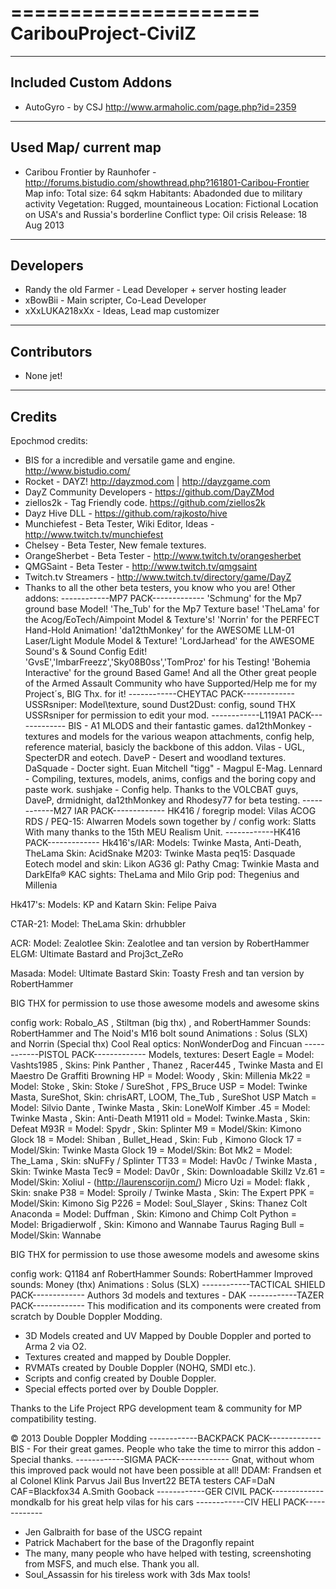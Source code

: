 =====================
**CaribouProject-CivilZ**
=====================

--------------------------
Included Custom Addons
--------------------------
* AutoGyro - by CSJ http://www.armaholic.com/page.php?id=2359


--------------------------
Used Map/ current map
--------------------------
* Caribou Frontier by Raunhofer - http://forums.bistudio.com/showthread.php?161801-Caribou-Frontier
Map info:
Total size: 64 sqkm
Habitants: Abadonded due to military activity
Vegetation: Rugged, mountaineous
Location: Fictional Location on USA's and Russia's borderline
Conflict type: Oil crisis
Release: 18 Aug 2013
--------------------------
Developers
--------------------------
* Randy the old Farmer - Lead Developer + server hosting leader
* xBowBii - Main scripter, Co-Lead Developer
* xXxLUKA218xXx - Ideas, Lead map customizer

--------------------------
Contributors
--------------------------
* None jet!

--------------------------
Credits
--------------------------
Epochmod credits:
* BIS for a incredible and versatile game and engine. http://www.bistudio.com/
* Rocket - DAYZ! http://dayzmod.com | http://dayzgame.com 
* DayZ Community Developers - https://github.com/DayZMod
* ziellos2k - Tag Friendly code. https://github.com/ziellos2k
* Dayz Hive DLL - https://github.com/rajkosto/hive
* Munchiefest - Beta Tester, Wiki Editor, Ideas - http://www.twitch.tv/munchiefest
* Chelsey - Beta Tester, New female textures.
* OrangeSherbet - Beta Tester - http://www.twitch.tv/orangesherbet
* QMGSaint - Beta Tester - http://www.twitch.tv/qmgsaint
* Twitch.tv Streamers - http://www.twitch.tv/directory/game/DayZ
* Thanks to all the other beta testers, you know who you are!
Other addons:
------------MP7 PACK-------------
'Schmung' for the Mp7 ground base Model!
'The_Tub' for the Mp7 Texture base!
'TheLama' for the Acog/EoTech/Aimpoint Model & Texture's!
'Norrin' for the PERFECT Hand-Hold Animation!
'da12thMonkey' for the AWESOME LLM-01 Laser/Light Module Model & Texture!
'LordJarhead' for the AWESOME Sound's & Sound Config Edit!
'GvsE','ImbarFreezz','Sky08B0ss','TomProz' for his Testing!
'Bohemia Interactive' for the ground Based Game!
And all the Other great people of the Armed Assault Community who have Supported/Help me for my Project´s, BIG Thx. for it!
------------CHEYTAC PACK-------------
USSRsniper: Model\texture, sound
Dust2Dust: config, sound
THX USSRsniper for permission to edit your mod.
------------L119A1 PACK-------------
BIS - A1 MLODS and their fantastic games.
da12thMonkey - textures and models for the various weapon attachments, config help, reference material, basicly the backbone of this addon.
Vilas - UGL, SpecterDR and eotech.
DaveP - Desert and woodland textures.
DaSquade - Docter sight.
Euan Mitchell "tigg" - Magpul E-Mag.
Lennard - Compiling, textures, models, anims, configs and the boring copy and paste work.
sushjake - Config help.
Thanks to the VOLCBAT guys, DaveP, drmidnight, da12thMonkey and Rhodesy77 for beta testing.
------------M27 IAR PACK-------------
HK416 / foregrip model: Vilas
ACOG RDS / PEQ-15: Alwarren
Models sown together by / config work: Slatts 
With many thanks to the 15th MEU Realism Unit. 
------------HK416 PACK-------------
Hk416's/IAR:
Models: Twinke Masta, Anti-Death, TheLama
Skin: AcidSnake
M203: Twinke Masta
peq15: Dasquade
Eotech model and skin: Likon
AG36 gl: Pathy
Cmag: Twinkie Masta and DarkElfa®
KAC sights: TheLama and Milo
Grip pod: Thegenius and Millenia

Hk417's:
Models: KP and Katarn
Skin: Felipe Paiva

CTAR-21:
Model: TheLama
Skin: drhubbler

ACR:
Model: Zealotlee
Skin: Zealotlee and tan version by RobertHammer
ELGM: Ultimate Bastard and Proj3ct_ZeRo

Masada:
Model: Ultimate Bastard
Skin: Toasty Fresh and tan version by RobertHammer


BIG THX for permission to use those awesome models and awesome skins

config work: Robalo_AS , Stiltman (big thx) , and RobertHammer
Sounds: RobertHammer and The Noid's M16 bolt sound
Animations : Solus (SLX) and Norrin (Special thx)
Cool Real optics: NonWonderDog and Fincuan
------------PISTOL PACK-------------
Models, textures:
Desert Eagle = Model: Vashts1985 , Skins: Pink Panther , Thanez , Racer445 , Twinke Masta and El Maestro De Graffiti
Browning HP = Model: Woody , Skin: Millenia
Mk22 = Model: Stoke , Skin: Stoke / SureShot , FPS_Bruce
USP = Model: Twinke Masta, SureShot, Skin: chrisART, LOOM, The_Tub , SureShot
USP Match = Model: Silvio Dante , Twinke Masta , Skin: LoneWolf
Kimber .45 = Model: Twinke Masta , Skin: Anti-Death
M1911 old = Model: Twinke.Masta , Skin: Defeat
M93R = Model: Spydr , Skin: Splinter
M9 = Model/Skin: Kimono
Glock 18 = Model: Shiban , Bullet_Head , Skin: Fub , Kimono
Glock 17 = Model/Skin: Twinke Masta
Glock 19 = Model/Skin: Bot
Mk2 = Model: The_Lama , Skin: sNuFFy / Splinter
TT33 = Model: Hav0c / Twinke Masta , Skin: Twinke Masta
Tec9 = Model: Dav0r , Skin: Downloadable Skillz
Vz.61 = Model/Skin: Xoliul - (http://laurenscorijn.com/)
Micro Uzi = Model: flakk , Skin: snake
P38 = Model: Sproily / Twinke Masta , Skin: The Expert
PPK = Model/Skin: Kimono
Sig P226 = Model: Soul_Slayer , Skins: Thanez
Colt Anaconda = Model: Duffman , Skin: Kimono and Chimp
Colt Python = Model: Brigadierwolf , Skin: Kimono and Wannabe
Taurus Raging Bull = Model/Skin: Wannabe

BIG THX for permission to use those awesome models and awesome skins

config work: Q1184 anf RobertHammer
Sounds: RobertHammer
Improved sounds: Money (thx)
Animations : Solus (SLX)
------------TACTICAL SHIELD PACK-------------
Authors 3d models and textures - DAK
------------TAZER PACK-------------
This modification and its components were created from scratch by Double Doppler Modding.

- 3D Models created and UV Mapped by Double Doppler and ported to Arma 2 via O2.
- Textures created and mapped by Double Doppler. 
- RVMATs created by Double Doppler (NOHQ, SMDI etc.).
- Scripts and config created by Double Doppler. 
- Special effects ported over by Double Doppler.

Thanks to the Life Project RPG development team & community for MP compatibility testing.

© 2013 Double Doppler Modding
------------BACKPACK PACK-------------
BIS - For their great games.
People who take the time to mirror this addon - Special thanks.
------------SIGMA PACK-------------
Gnat, without whom this improved pack would not have been possible at all!
DDAM: Frandsen et al
Colonel Klink
Parvus
Jail Bus
Invert22
BETA testers
CAF=DaN
CAF=Blackfox34
A.Smith
Gooback
------------GER CIVIL PACK-------------
mondkalb for his great help
vilas for his cars
------------CIV HELI PACK-------------
- Jen Galbraith for base of the USCG repaint
- Patrick Machabert for the base of the Dragonfly repaint
- The many, many people who have helped with testing, screenshoting from MSFS, and much else. Thank you all.
- Soul_Assassin for his tireless work with 3ds Max tools!
